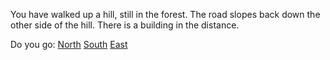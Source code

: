 You have walked up a hill, still in the forest.  The road slopes back
down the other side of the hill.  There is a building in the distance.

Do you go:
[North](../forest/forest.md)
[South](../forest/forest.md)
[East](../end_of_the_road.md)
